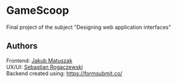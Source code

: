# GameScoop
Final project of the subject "Designing web application interfaces"

## Authors

Frontend: [Jakub Matuszak](https://github.com/jaqubm)</br>
UX/UI: [Sebastian Rogaczewski](https://github.com/SebixR)</br>
Backend created using: https://formsubmit.co/</br>